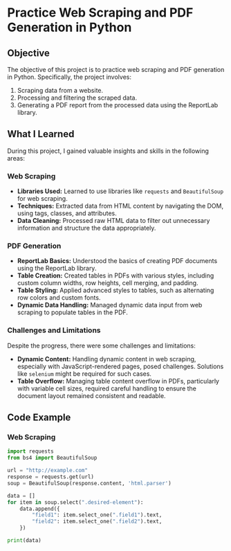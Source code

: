 # Practice Web Scraping and PDF Generation in Python

## Objective

The objective of this project is to practice web scraping and PDF generation in Python. Specifically, the project involves:

1. Scraping data from a website.
2. Processing and filtering the scraped data.
3. Generating a PDF report from the processed data using the ReportLab library.

## What I Learned

During this project, I gained valuable insights and skills in the following areas:

### Web Scraping

- **Libraries Used:** Learned to use libraries like `requests` and `BeautifulSoup` for web scraping.
- **Techniques:** Extracted data from HTML content by navigating the DOM, using tags, classes, and attributes.
- **Data Cleaning:** Processed raw HTML data to filter out unnecessary information and structure the data appropriately.

### PDF Generation

- **ReportLab Basics:** Understood the basics of creating PDF documents using the ReportLab library.
- **Table Creation:** Created tables in PDFs with various styles, including custom column widths, row heights, cell merging, and padding.
- **Table Styling:** Applied advanced styles to tables, such as alternating row colors and custom fonts.
- **Dynamic Data Handling:** Managed dynamic data input from web scraping to populate tables in the PDF.

### Challenges and Limitations

Despite the progress, there were some challenges and limitations:

- **Dynamic Content:** Handling dynamic content in web scraping, especially with JavaScript-rendered pages, posed challenges. Solutions like `selenium` might be required for such cases.
- **Table Overflow:** Managing table content overflow in PDFs, particularly with variable cell sizes, required careful handling to ensure the document layout remained consistent and readable.

## Code Example

### Web Scraping

```python
import requests
from bs4 import BeautifulSoup

url = "http://example.com"
response = requests.get(url)
soup = BeautifulSoup(response.content, 'html.parser')

data = []
for item in soup.select(".desired-element"):
    data.append({
        "field1": item.select_one(".field1").text,
        "field2": item.select_one(".field2").text,
    })

print(data)
```
